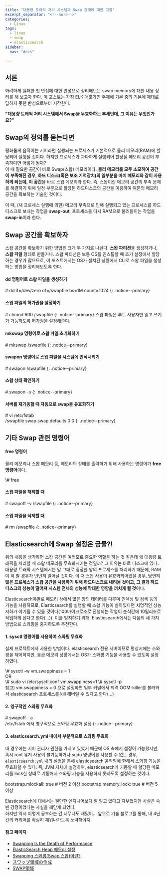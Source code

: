 ```yaml
---
title: "대용량 트래픽 처리 시스템과 Swap 관계에 대한 고찰"
excerpt_separator: "<!--more-->"
categories:
  - Linux
tags:
  - linux
  - swap
  - elasticsearch
sidebar:
  nav: "docs"

---
```

## 서론
화려하게 실패한 첫 면접에 대한 반성으로 정리해보는 swap memory에 대한 내용 정리를 해 보고자 한다. 이 포스트는 자칭 ELK 애호가인 주제에 기본 중의 기본에 제대로 답하지 못한 반성으로부터 시작한다.

**"대용량 트래픽 처리 시스템에서 Swap을 무효화하는 추세인데, 그 이유는 무엇인가요?"**

## Swap의 정의를 묻는다면
평화롭게 움직이는 서버라면 실행되는 프로세스가 기본적으로 물리 메모리(RAM)에 할당되어 실행될 것이다. 하지만 프로세스가 과다하게 실행되어 할당될 메모리 공간이 부족하다면 어떻게 될까?  
이 때 필요한 공간이 바로 Swap(스왑) 메모리이다. **물리 메모리를 모두 소모하여 공간이 부족해진 경우, 하드 디스크(혹은 보조 기억장치)의 일부분을 마치 메모리와 같이 사용하게 되는데, 이 공간**을 바로 스왑 메모리라 한다.
즉, 스왑이란 메모리 공간의 부족 문제를 해결하기 위해 일정 부분으로 할당된 하드디스크의 공간을 이용하여 여분의 메모리 공간을 확보하는 기술인 것이다.

이 때, (새 프로세스 실행에 의한) 메모리 부족으로 인해 실행되고 있는 프로세스를 하드디스크로 보내는 작업을 **swap-out**, 프로세스를 다시 RAM으로 불러들이는 작업을 **swap-in**이라 한다.

## Swap 공간을 확보하자
스왑 공간을 확보하기 위한 방법은 크게 두 가지로 나뉜다. **스왑 파티션**을 생성하거나, **스왑 파일** 형태로 만들거나. 스왑 파티션은 보통 OS를 인스톨할 때 초기 설정에서 할당하는 경우가 많으므로, 이 포스트에서는 OS가 설치된 상황에서 CLI로 스왑 파일을 생성하는 방법을 정리해보도록 한다.

#### dd 명령어로 스왑 파일을 생성하기
\# dd if=/dev/zero of=/swapfile bs=1M count=1024
{: .notice--primary}

#### 스왑 파일의 허가권을 설정하기
\# chmod 600 /swapfile
{: .notice--primary}
스왑 파일은 루트 사용자만 읽고 쓰기가 가능하도록 허가권을 설정해준다.

#### mkswap 명령어로 스왑 파일 초기화하기
\# mkswap /swapfile
{: .notice--primary}

#### swapon 명령어로 스왑 파일을 시스템에 인식시키기
\# swapon /swapfile
{: .notice--primary}

#### 스왑 상태 확인하기
\# swapon -s
{: .notice--primary}

#### 서버를 재기동할 때 자동으로 swap을 유효화하기
\# vi /etc/fstab  
/swapfile swap swap defaults 0 0
{: .notice--primary}

## 기타 Swap 관련 명령어

#### free 명령어
물리 메모리나 스왑 메모리 등, 메모리의 상태를 출력하기 위해 사용하는 명령어가 **free 명령어**이다.  
<div class="notice--primary" markdown="1">
\# free
</div>

#### 스왑 파일을 해제할 때
\# swapoff -v /swapfile
{: .notice--primary}

#### 스왑 파일을 삭제할 때
\# rm /swapfile
{: .notice--primary}

## Elasticsearch에 Swap 설정은 금물?!
위의 내용을 생각하면 스왑 공간은 여러모로 중요한 역할을 하는 것 같은데 왜 대용량 트래픽을 처리할 때 스왑 메모리를 무효화시키는 것일까? 그 이유는 바로 디스크에 있다.
대용량 트래픽 시스템에서는 말 그대로 굉장한 양의 프로세스를 처리하기 때문에, RAM이 꽉 찰 경우가 빈번히 일어날 것이다. 이 때 스왑 사용이 유효화되어있을 경우, 당연히 **많은 프로세스가 스왑 공간을 사용하기 위해 하드디스크로 내려올 것이고, 그 결과 하드디스크의 성능이 떨어져 시스템 전체의 성능에 막대한 영향을 끼치게 될 것**이다.

Elasticsearch야말로 메모리 상에서 많은 양의 데이터를 다루며 인덱싱 및 검색 등의 기능을 사용하므로, Elasticsearch를 실행할 때 스왑 기능이 살아있다면 치명적인 성능 저하가 야기될 수 있을 것이다(100마이크로초로 진행되는 작업이 순식간에 10밀리초로 작업하게 된다고 한다(...)).
이를 방지하기 위해, Elasticsearch에서는 다음의 세 가지 방법으로 스와핑을 중지하도록 추천한다.

#### 1. sysctl 명령어를 사용하여 스와핑 무효화
실제 프로젝트에서 사용한 방법이다. elasticsearch 전용 서버이므로 평상시에는 스와핑을 제어하지만, 응급 메모리 상황에서는 OS가 스와핑 기능을 사용할 수 있도록 설정하였다.  
<div class="notice--primary" markdown="1">
\# sysctl -w vm.swappiness = 1  
</div>
OR  
<div class="notice--primary" markdown="1">
\# sudo vi /etc/sysctl.conf  
vm.swappiness=1  
\# sysctl -p
</div>
참고) vm.swappiness = 0 으로 설정하면 일부 커널에서 되려 OOM-killer를 불러와서 elasticsearch 프로세스를 kill 해버릴 수 있다고 한다(...)

#### 2. 영구적인 스와핑 무효화
\# swapoff - a  
/etc/fstab 에서 영구적으로 스와핑 무효화 설정
{: .notice--primary}

#### 3. elasticsearch.yml 내에서 부분적으로 스와핑 무효화
내 경우에는 서버 관리자 권한을 가지고 있었기 때문에 OS 측에서 설정이 가능했지만, 혹시 root 유저 사용이 불가능하거나 sudo 명령어를 사용할 수 없는 경우, `elasticsearch.yml` 내의 설정을 통해 elasticsearch 움직임에 한해서 스와핑 기능을 무효화할 수 있다.
즉, JVM 자체에 설정하여, elasticsearch가 기동할 때 할당된 메모리를 lock한 상태로 기동해서 스와핑 기능을 사용하지 못하도록 설정하는 것이다.  
<div class="notice--primary" markdown="1">
bootstrap.mlockall: true # 버전 2 이상  
bootstrap.memory_lock: true # 버전 5 이상
</div>

Elasticsearch에 대해서는 웬만한 엔지니어보다 잘 알고 있다고 자부했지만 사실은 속빈 강정이었다는 사실을 깨닫게 되었다.   
하지만 역시 이렇게 공부하는 건 너무나도 재밌어... 앞으로 기술 블로그를 통해, 내 4년 간의 커리어를 확실히 채워나가도록 노력해야지.

#### 참고 페이지
* [Swapping Is the Death of Performance](https://www.elastic.co/guide/en/elasticsearch/guide/current/heap-sizing.html#_swapping_is_the_death_of_performance)
* [ElasticSearch Heap 메모리 설정](https://www.nakjunizm.com/2017/09/07/ElasticSearch_Heap_Memory/)
* [Swapping 스와핑(Swap 스왑)이란?](https://jhnyang.tistory.com/103)
* [スワップ領域の作成](https://qiita.com/azusanakano/items/96e7c490c285d9ec1b1a)
* [SWAP領域](https://access.redhat.com/documentation/ja-jp/red_hat_enterprise_linux/7/html/storage_administration_guide/ch-swapspace)

